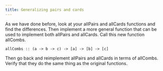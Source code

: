 ```yaml
---
title: Generalizing pairs and cards
---
```


As we have done before, look at your allPairs and allCards functions and find
the differences.  Then implement a more general function that can be used to
implement both allPairs and allCards.  Call this new function allCombs.

    allCombs :: (a -> b -> c) -> [a] -> [b] -> [c]

Then go back and reimplement allPairs and allCards in terms of allCombs.
Verify that they do the same thing as the original functions.
